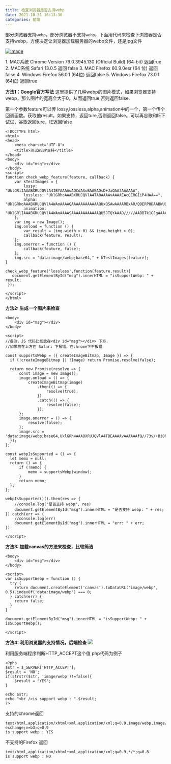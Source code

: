 ```yaml
---
title: 检查浏览器是否支持webp
date: 2021-10-31 16:13:30
categories: 前端
---
```


部分浏览器支持`webp`，部分浏览器不支持`webp`，下面用代码来检查下浏览器是否支持webp，方便决定让浏览器加载服务器的webp文件，还是jpg文件

[![image](https://upload-images.jianshu.io/upload_images/10024246-48c235ca822015c7.png?imageMogr2/auto-orient/strip%7CimageView2/2/w/1240)](https://java-er.com/blog/check-webp-code/webp/) 

1\. MAC系统 Chrome Version 79.0.3945.130 (Official Build) (64-bit) 返回true
2\. MAC系统 Safari 13.0.5 返回 false
3\. MAC Firefox 60.9.0esr (64 位) 返回false
4\. Windows Firefox 56.0.1 (64位) 返回false
5\. Windows Firefox 73.0.1 (64位) 返回true

**方法1：Google官方写法**
这里提供了几种webp的图片模式，如果浏览器支持webp，那么图片的宽高会大于0，从而返回true,否则返回false.

第一个参数feature可以传 lossy,lossless,alpha,animation中的一个，第一个传个回调函数。获取他result。如果支持，返回ture,否则返回false。可以再谷歌和IE下试试，谷歌返回ture，IE返回false

```
<!DOCTYPE html>
<html>
<head>
    <meta charset="UTF-8">
    <title>测试WEBP支持</title>
</head>
<body>
    <div id="msg"></div>
</body>
<script>
function check_webp_feature(feature, callback) {
    var kTestImages = {
        lossy: "UklGRiIAAABXRUJQVlA4IBYAAAAwAQCdASoBAAEADsD+JaQAA3AAAAAA",
        lossless: "UklGRhoAAABXRUJQVlA4TA0AAAAvAAAAEAcQERGIiP4HAA==",
        alpha: "UklGRkoAAABXRUJQVlA4WAoAAAAQAAAAAAAAAAAAQUxQSAwAAAARBxAR/Q9ERP8DAABWUDggGAAAABQBAJ0BKgEAAQAAAP4AAA3AAP7mtQAAAA==",
        animation: "UklGRlIAAABXRUJQVlA4WAoAAAASAAAAAAAAAAAAQU5JTQYAAAD/////AABBTk1GJgAAAAAAAAAAAAAAAAAAAGQAAABWUDhMDQAAAC8AAAAQBxAREYiI/gcA"
    };
    var img = new Image();
    img.onload = function () {
        var result = (img.width > 0) && (img.height > 0);
        callback(feature, result);
    };
    img.onerror = function () {
        callback(feature, false);
    };
    img.src = "data:image/webp;base64," + kTestImages[feature];
}

check_webp_feature('lossless',function(feature,result){
   document.getElementById("msg").innerHTML = "isSupportWebp: " + result;
 });

</script>
</html>
```

**方法2: 生成一个图片来检查**

```
<body>
    <div id="msg"></div>
</body>

<script>
//备注，JS 代码比如放在<div id="msg"></div> 下方，
//如果放在上方在 Safari 下报错，在chrome下不报错

const supportsWebp = ({ createImageBitmap, Image }) => {
  if (!createImageBitmap || !Image) return Promise.resolve(false);

  return new Promise(resolve => {
      const image = new Image();
      image.onload = () => {
          createImageBitmap(image)
              .then(() => {
                  resolve(true);
              })
              .catch(() => {
                  resolve(false);
              });
      };
      image.onerror = () => {
          resolve(false);
      };
      image.src = 'data:image/webp;base64,UklGRh4AAABXRUJQVlA4TBEAAAAvAAAAAAfQ//73v/+BiOh/AAA=';
  });
};

const webpIsSupported = () => {
  let memo = null;
  return () => {
      if (!memo) {
          memo = supportsWebp(window);
      }
      return memo;
  };
};

webpIsSupported()().then(res => {
    //console.log("是否支持 webp", res)
    document.getElementById("msg").innerHTML = "是否支持 webp: " + res;
}).catch(err => {
    //console.log(err)
    document.getElementById("msg").innerHTML = "err: " + err;
})

</script>
```

**方法3: 加载canvas的方法来检查，比较简洁**

```
<body>
    <div id="msg"></div>
</body>

<script>
var isSupportWebp = function () {
  try {
    return document.createElement('canvas').toDataURL('image/webp', 0.5).indexOf('data:image/webp') === 0;
  } catch(err) {
    return false;
  }
}

document.getElementById("msg").innerHTML = "isSupportWebp: " + isSupportWebp();

</script>
```

**方法4: 利用浏览器的支持情况，后端检查**
![](https://upload-images.jianshu.io/upload_images/10024246-b1aa1599fed193eb.png?imageMogr2/auto-orient/strip%7CimageView2/2/w/1240) 

利用服务端程序判断HTTP_ACCEPT这个值 php代码为例子

```
<?php
$str = $_SERVER['HTTP_ACCEPT'];
$result = 'NO';
if(strstr($str, 'image/webp')!=false){
    $result = "YES";
}

echo $str;
echo "<br />is support webp : ".$result;
?>
```

支持的chrome返回

```
text/html,application/xhtml+xml,application/xml;q=0.9,image/webp,image/apng,*/*;q=0.8,application/signed-exchange;v=b3;q=0.9
is support webp : YES
```

不支持的Firefox 返回

```
text/html,application/xhtml+xml,application/xml;q=0.9,*/*;q=0.8
is support webp : NO
```
